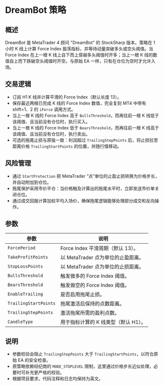 # DreamBot 策略

## 概述
DreamBot 是 MetaTrader 4 顾问 "DreamBot" 的 StockSharp 版本。策略在 1 小时 K 线上计算 Force Index 振荡指标，并等待动量突破多头或空头阈值。当 Force Index 在上一根 K 线上自下而上穿越多头阈值时开多；当上一根 K 线的数值自上而下跌破空头阈值时开空。与原始 EA 一样，只有在仓位为空时才允许入场。

## 交易逻辑
- 订阅 H1 K 线并计算平滑的 Force Index（默认长度 13）。
- 保存最近两根已完成 K 线的 Force Index 数值，完全复刻 MT4 中带有 shift=1、2 的 `iForce` 调用方式。
- 当上一根 K 线的 Force Index 高于 `BullsThreshold`，而再往前一根 K 线低于该阈值、且当前没有仓位时，执行买入。
- 当上一根 K 线的 Force Index 低于 `BearsThreshold`，而再往前一根 K 线高于该阈值、且当前没有仓位时，执行卖出。
- 可选的拖尾止损与原版一致：利润超过 `TrailingStepPoints` 后，将止损拉至距离价格 `TrailingStartPoints` 的位置，并随行情移动。

## 风险管理
- 通过 `StartProtection` 把 MetaTrader “点”单位的止盈止损转换为价格步长，并自动附加到仓位。
- 拖尾保护采用市价平仓：当价格触及计算出的拖尾水平时，立即发送市价单关闭仓位。
- 通过成交回报计算加权平均入场价，确保拖尾逻辑能够处理部分成交和反向操作。

## 参数
| 参数 | 说明 |
|------|------|
| `ForcePeriod` | Force Index 平滑周期（默认 13）。 |
| `TakeProfitPoints` | 以 MetaTrader 点为单位的止盈距离。 |
| `StopLossPoints` | 以 MetaTrader 点为单位的止损距离。 |
| `BullsThreshold` | 触发做多的 Force Index 阈值。 |
| `BearsThreshold` | 触发做空的 Force Index 阈值。 |
| `EnableTrailing` | 是否启用拖尾止损。 |
| `TrailingStartPoints` | 拖尾激活后保持的点数距离。 |
| `TrailingStepPoints` | 激活拖尾所需的盈利点数。 |
| `CandleType` | 用于指标计算的 K 线类型（默认 H1）。 |

## 说明
- 参数校验会阻止 `TrailingStepPoints` 大于 `TrailingStartPoints`，以符合原始 EA 的安全检查。
- 原策略依赖经纪商的 `MODE_STOPLEVEL` 限制，这里通过价格步长近似处理，必要时可补充更严格的校验。
- 根据项目要求，代码注释和日志均保持为英文。

